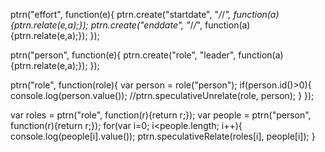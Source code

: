 ptrn("effort", function(e){
	ptrn.create("startdate", "_/_/_", function(a){ptrn.relate(e,a);});
	ptrn.create("enddate", "_/_/_", function(a){ptrn.relate(e,a);});
});

ptrn("person", function(e){
	ptrn.create("role", "leader", function(a){ptrn.relate(e,a);});
});

ptrn("role", function(role){
	var person = role("person");
	if(person.id()>0){
		console.log(person.value());
		//ptrn.speculativeUnrelate(role, person);
	}
});

var roles = ptrn("role", function(r){return r;});
var people = ptrn("person", function(r){return r;});
for(var i=0; i<people.length; i++){
	console.log(people[i].value());
	ptrn.speculativeRelate(roles[i], people[i]);
}
